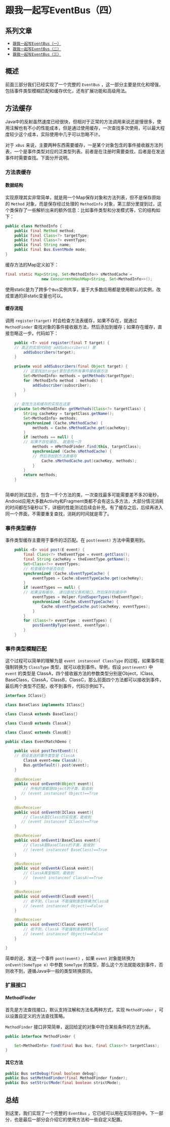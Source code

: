 # 跟我一起写EventBus（四）

## 系列文章

* [`跟我一起写EventBus（一）`](how-to-write-an-eventbus-part1.md)
* [`跟我一起写EventBus（二）`](how-to-write-an-eventbus-part2.md)
* [`跟我一起写EventBus（三）`](how-to-write-an-eventbus-part2.md)


## 概述

前面三部分我们已经实现了一个完整的 `EventBus` ，这一部分主要是优化和增强，包括事件类型模糊匹配和缓存优化，还有扩展功能和高级用法。

## 方法缓存

Java中的反射虽然速度已经很快，但相对于正常的方法调用来说还是慢很多，使用注解也有不小的性能成本，但是通过使用缓存，一次查找多次使用，可以最大程度较少这个成本，实际使用中几乎可以忽略不计。

对于 `xBus` 来说，主要两种东西需要缓存，一是某个对象包含的事件接收器方法列表，一个是事件类型对应的泛类型列表。前者是在注册时需要查找，后者是在发送事件时需要查找。下面分开说明。

### 方法表缓存

#### 数据结构

实现原理其实非常简单，就是用一个Map保存对象和方法列表，但不是保存原始的 `Method` 对象，而是保存经过处理的 `MethodInfo` 对象，第三部分里提到过，这个类保存了一些解析出来的额外信息：比如事件类型和分发模式等，它的结构如下：

```java
public class MethodInfo {
    public final Method method;
    public final Class<?> targetType;
    public final Class<?> eventType;
    public final String name;
    public final Bus.EventMode mode;
}
```

缓存方法的Map定义如下：

```java
final static Map<String, Set<MethodInfo>> sMethodCache =
                new ConcurrentHashMap<String, Set<MethodInfo>>();
```

使用static是为了跨多个`Bus`实例共享，鉴于大多数应用都是使用默认的实例，改成普通的非static变量也可以。

#### 缓存流程

调用 `register(target)` 时会检查方法表缓存，如果不存在，就通过 `MethodFinder` 查找对象的事件接收器方法，然后添加到缓存；如果存在缓存，直接忽略这一步。代码如下：

```java
    public <T> void register(final T target) {
    // 真正的实现代码在 addSubscribers() 里
        addSubscribers(target);
    }
    
    private void addSubscribers(final Object target) {
        // 这里找出target里包含的所有事件接收器方法
        Set<MethodInfo> methods = getMethods(targetType);
        for (MethodInfo method : methods) {
            addSubscriber(subscriber);
        }
    }
    
    // 查找方法和缓存的实现在这里
    private Set<MethodInfo> getMethods(Class<?> targetClass) {
        String cacheKey = targetClass.getName();
        Set<MethodInfo> methods;
        synchronized (Cache.sMethodCache) {
            methods = Cache.sMethodCache.get(cacheKey);
        }
        if (methods == null) {
        // 如果不存在缓存， 就查找一次
            methods = mMethodFinder.find(this, targetClass);
            synchronized (Cache.sMethodCache) {
            // 然后添加到方法表缓存
                Cache.sMethodCache.put(cacheKey, methods);
            }
        }
        return methods;
    }
    
```

简单的测试显示，包含一千个方法的类，一次查找最多可能需要差不多20毫秒，Android应用大多数Activity和Fragment类都不会有这么多方法，大部分情况消耗的时间都在5毫秒以下，详细的性能测试后续会补充。有了缓存之后，后续再进入同一个界面，不需要重复查找，消耗的时间就是零了。

### 事件类型缓存

事件类型缓存主要用于事件的泛匹配。在 `post(event)` 方法中需要用到。

```java
    public <E> void post(E event) {
        final Class<?> theEventType = event.getClass();
        final String cacheKey = theEventType.getName();
        Set<Class<?>> eventTypes;
        // 检查缓存中是否存在
        synchronized (Cache.sEventTypeCache) {
            eventTypes = Cache.sEventTypeCache.get(cacheKey);
        }
        if (eventTypes == null) {
        // 如果没有缓存， 递归查找父类和接口，然后保存到缓存中
            eventTypes = Helper.findSuperTypes(theEventType);
            synchronized (Cache.sEventTypeCache) {
                Cache.sEventTypeCache.put(cacheKey, eventTypes);
            }
        }
        for (Class<?> eventType : eventTypes) {
            postEventByType(event, eventType);
        }
    }
```



###  事件类型模糊匹配

这个过程可以简单的理解为是 `event instanceof ClassType` 的过程，如果事件能强制转换为 `ClassType` 类型，就可以收到事件。举例，假设 `post(event)` 中 `event` 的类型是 ClassA，四个接收器方法的参数类型分别是Object，IClass, BaseClass，ClassA，ClassB，ClassC，那么前面四个方法都可以接收到事件，最后两个类型不匹配，收不到事件，代码示例如下。

```java
interface IClass{}

class BaseClass implements IClass{}

class ClassA extends BaseClass{}

class ClassB extends ClassA{}

class ClassC extends ClassB{}

public class EventMatchDemo {
    
    public void postTestEvent(){
    // 假设发送的事件类型是 ClassA 
    	ClassA event=new ClassA();
        Bus.getDefault().post(event);
    }
    
    @BusReceiver
    public void onEvent0(Object event){
    	// 所有的类都是Object的子类，能收到
       // (event instanceof Object)==True  
    }
    
    @BusReceiver
    public void onEvent0(IClass event){
    	// ClassA是IClass的实现类，能收到
       // (event instanceof IClass)==True  
    }

    @BusReceiver
    public void onEvent1(BaseClass event){
    	// ClassA是BaseClass的子类，能收到
        // (event instanceof BaseClass)==True  
    }

    @BusReceiver
    public void onEventA(ClassA event){
    	// ClassA类型相同，能收到
        //  (event instanceof ClassA)==True  
    }

    @BusReceiver
    public void onEventB(ClassB event){
        // 收不到，ClassA 不能强制类型转换为ClassB
        // (event instanceof Object)==False  
    }

    @BusReceiver
    public void onEventC(ClassC event){
        // 收不到，ClassA 不能强制类型转换为ClassC
        // (event instanceof Object)==False  
    }

}
```

简单的说，发送一个事件 `post(event)` ，如果 `event` 对象能转换为 `onEvent(SomeType e)` 中参数 `SomeType` 的类型，那么这个方法就能收到事件，否则收不到，遵循Java中一般的类型转换原则。

### 扩展接口

#### MethodFinder

首先是方法查找接口，默认支持注解和方法名两种方式，实现 `MethodFinder` ，可以设置自定义的方法查找策略。

`MethodFinder` 接口非常简单，返回给定的对象中符合某些条件的方法列表。

```java
public interface MethodFinder {

    Set<MethodInfo> find(final Bus bus, final Class<?> targetClass);
}
```

#### 其它方法

```java
public Bus setDebug(final boolean debug);
public Bus setMethodFinder(final MethodFinder finder);
public Bus setStrictMode(final boolean strictMode);
```

## 总结

到这里，我们实现了一个完整的 `EventBus` ，它已经可以用在实际项目中。下一部分，也是最后一部分会介绍它的使用方法和一些自定义配置。
